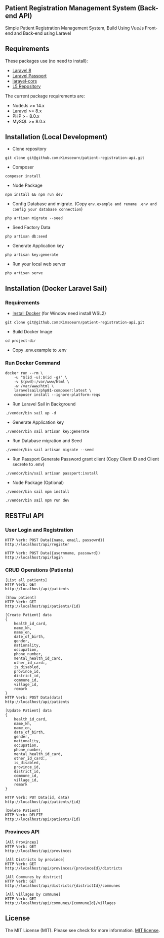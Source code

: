 ## Patient Registration Management System (Back-end API)

Simple Patient Registration Management System, Build Using VueJs Front-end and Back-end using Laravel

## Requirements

These packages use (no need to install):
* [Laravel 8](http://laravel.com/)
* [Laravel Passport]()
* [laravel-cors]()
* [L5 Repository]()

The current package requirements are:
- NodeJs >= 14.x
- Laravel >= 8.x
- PHP >= 8.0.x
- MySQL >= 8.0.x

## Installation (Local Development)
- Clone repository

``
git clone git@github.com:Kimsoeurn/patient-registration-api.git
``
- Composer

``
composer install
``

- Node Package

``
npm install && npm run dev
``

- Config Database and migrate. (Copy ``env.example and rename .env and config your database connection``)

``
php artisan migrate --seed
``
- Seed Factory Data

``
php artisan db:seed
``

- Generate Application key

``
php artisan key:generate
``

- Run your local web server

``
php artisan serve
``

## Installation (Docker Laravel Sail)
### Requirements
- [Install Docker](https://www.docker.com/) (for Window need install WSL2)

``
git clone git@github.com:Kimsoeurn/patient-registration-api.git
``
- Build Docker Image

``
cd project-dir
``
- Copy .env.example to .env

### Run Docker Command
    docker run --rm \
        -u "$(id -u):$(id -g)" \
        -v $(pwd):/var/www/html \
        -w /var/www/html \
        laravelsail/php81-composer:latest \
        composer install --ignore-platform-reqs

- Run Laravel Sail in Background

``
./vender/bin sail up -d
``

- Generate Application key

``
./vender/bin sail artisan key:generate
``

- Run Database migration and Seed

``
./vender/bin sail artisan migrate --seed
``
- Run Passport Generate Password grant client (Copy Client ID and Client secrete to .env)

``
./vendor/bin/sail artisan passport:install
``

- Node Package (Optional)

``
./vender/bin sail npm install
``

``
./vender/bin sail npm run dev
``

## RESTFul API
### User Login and Registration
    HTTP Verb: POST Data({name, email, passowrd})
    http://localhost/api/register

    HTTP Verb: POST Data({usernname, passowrd})
    http://localhost/api/login

### CRUD Operations (Patients)
    [List all patients]
    HTTP Verb: GET
    http://localhost/api/patients

    [Show patient]
    HTTP Verb: GET
    http://localhost/api/patients/{id}

    [Create Patient] data
    {
        health_id_card, 
        name_kh, 
        name_en, 
        date_of_birth, 
        gender, 
        nationality, 
        occupation, 
        phone_number, 
        mental_health_id_card, 
        other_id_card:, 
        is_disabled, 
        province_id,
        district_id,
        commune_id, 
        village_id,
        remark
    }
    HTTP Verb: POST Data(data)
    http://localhost/api/patients

    [Update Patient] data
    {
        health_id_card, 
        name_kh, 
        name_en, 
        date_of_birth, 
        gender, 
        nationality, 
        occupation, 
        phone_number, 
        mental_health_id_card, 
        other_id_card:, 
        is_disabled, 
        province_id,
        district_id,
        commune_id, 
        village_id,
        remark
    }

    HTTP Verb: PUT Data(id, data)
    http://localhost/api/patients/{id}

    [Delete Patient]
    HTTP Verb: DELETE
    http://localhost/api/patients/{id}

### Provinces API
    [All Provinces]
    HTTP Verb: GET
    http://localhost/api/provinces

    [All Districts by province]
    HTTP Verb: GET
    http://localhost/api/provinces/{provinceId}/districts

    [All Communes by district]
    HTTP Verb: GET
    http://localhost/api/districts/{districtId}/communes

    [All Villages by commune]
    HTTP Verb: GET
    http://localhost/api/communes/{communeId}/villages
    
## License

The MIT License (MIT). Please see check for more information. [MIT license](https://opensource.org/licenses/MIT).

